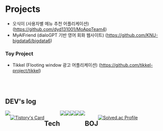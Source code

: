 <!--
**dyd131001/dyd131001** is a ✨ _special_ ✨ repository because its `README.md` (this file) appears on your GitHub profile.

Here are some ideas to get you started:

- 🔭 I’m currently working on ...
- 🌱 I’m currently learning ...
- 👯 I’m looking to collaborate on ...
- 🤔 I’m looking for help with ...
- 💬 Ask me about ...
- 📫 How to reach me: ...
- 😄 Pronouns: ...
- ⚡ Fun fact: ...
-->


# Projects
* 오식이 (사용자별 메뉴 추천 어플리케이션) (https://github.com/dyd131001/MoAppTeam4)
* MyAIFriend (dialoGPT 기반 영어 회화 웹사이트) (https://github.com/KNU-bigdata6/bigdata6)

### Toy Project
* Tikkel (Flooting window 광고 어플리케이션) (https://github.com/tikkel-project/tikkel)


 <br/>
 <br/>
  

## DEV's log
<div style="display:flex; flex-direction:row;">
    <a href="https://dyd131001.tistory.com">
        <img src="https://img.shields.io/badge/
        Tistory-000000?style=for-the-badge&logo=Tistory&logoColor=white"> 
    </a>

[![Tistory's Card](https://github-readme-tistory-card.vercel.app/api?name=dyd1310&color=defalult)](https://dyd1310.tistory.com/)


 <br/>
  
## Tech
  
 <br/>
  
<img src="https://img.shields.io/badge/Python-3DDC84?style=flat-square&logo=Python&logoColor=white"/>
<img src="https://img.shields.io/badge/Flask-000000?style=flat-square&logo=Flask&logoColor=white"/>
<img src="https://img.shields.io/badge/MySQL-4479A1?style=flat-square&logo=MySQL&logoColor=white"/>
<img src="https://img.shields.io/badge/Kotlin-3#7F52FF?style=flat-square&logo=Kotlin&logoColor=white"/>
<img src="https://img.shields.io/badge/Android Studio-3DDC84?style=flat-square&logo=Android Studio&logoColor=white"/>


  <br/>
  <br/>

## BOJ
 
[![Solved.ac Profile](http://mazassumnida.wtf/api/v2/generate_badge?boj=xxx1310)](https://solved.ac/xxx1310/)
 
   <br/>
   <br/>
